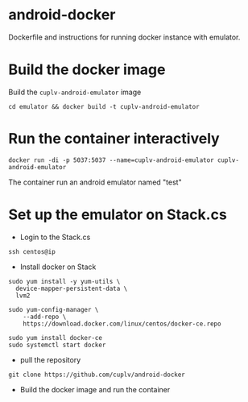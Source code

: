 # android-docker
Dockerfile and instructions for running docker instance with emulator.



# Build the docker image

Build the `cuplv-android-emulator` image

```cd emulator && docker build -t cuplv-android-emulator```


# Run the container interactively

```docker run -di -p 5037:5037 --name=cuplv-android-emulator cuplv-android-emulator```


The container run an android emulator named "test"


# Set up the emulator on Stack.cs

- Login to the Stack.cs
```
ssh centos@ip 
```

- Install docker on Stack
```
sudo yum install -y yum-utils \
  device-mapper-persistent-data \
  lvm2

sudo yum-config-manager \
    --add-repo \
    https://download.docker.com/linux/centos/docker-ce.repo

sudo yum install docker-ce
sudo systemctl start docker
```

- pull the repository

```
git clone https://github.com/cuplv/android-docker
```

- Build the docker image and run the container
